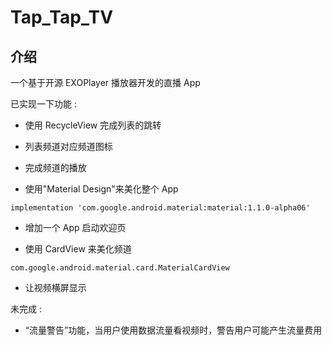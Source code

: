 # Tap_Tap_TV

## 介绍

一个基于开源 EXOPlayer 播放器开发的直播 App

已实现一下功能 :

- 使用 RecycleView 完成列表的跳转

- 列表频道对应频道图标

- 完成频道的播放

- 使用"Material Design"来美化整个 App
```
implementation 'com.google.android.material:material:1.1.0-alpha06'
```
- 增加一个 App 启动欢迎页

- 使用 CardView 来美化频道
```
com.google.android.material.card.MaterialCardView
```
- 让视频横屏显示

未完成 :


- “流量警告”功能，当用户使用数据流量看视频时，警告用户可能产生流量费用


